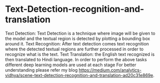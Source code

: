 # Text-Detection-recognition-and-translation
Text Detection: Text Detection is a technique where image will be given to the model and the textual region is detected by plotting a bounding box around it.
Text Recognition: After text detection comes text recognition where the detected textual regions are further processed in order to recognize what is the text.
Text Translation: the English text recognized is then translated to Hindi language.
In order to perform the above tasks different deep learning models are used at each stage 
For better understanding please refer my blog https://medium.com/analytics-vidhya/scene-text-detection-recognition-and-translation-ad20c31e869e.
